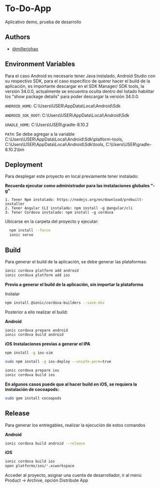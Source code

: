 
# To-Do-App

Aplicativo demo, prueba de desarrollo


## Authors

- [@millerjohao](https://github.com/millerjohao)


## Environment Variables

Para el caso Android es necesario tener Java instalado, Android Studio con su respectivo SDK, para el caso especifico de querer hacer el build de la aplicación, es importante descargar en el SDK Manager/ SDK tools, la versión 34.0.0, actualmente se encuentra oculta dentro del listado habilitar los "show package details" para poder descargar la versión 34.0.0.


`ANDROID_HOME`: C:\Users\USER\AppData\Local\Android\Sdk

`ANDROID_SDK_ROOT`: C:\Users\USER\AppData\Local\Android\Sdk

`GRADLE_HOME`: C:\Users\USER\gradle-8.10.2

`PATH`: Se debe agregar a la variable C:\Users\USER\AppData\Local\Android\Sdk\platform-tools, C:\Users\USER\AppData\Local\Android\Sdk\tools, C:\Users\USER\gradle-8.10.2\bin

## Deployment

Para desplegar este proyecto en local previamente tener instalado:

**Recuerda ejecutar como administrador para las instalaciones globales "-g"**

    1. Tener Npm instalado: https://nodejs.org/en/download/prebuilt-installer
    2. Tener Angular CLI instalado: npm install -g @angular/cli
    3. Tener Cordova instalado: npm install -g cordova

Ubicarse en la carpeta del proyecto y ejecutar:
```bash
  npm install --force
  ionic serve
```






## Build

Para generar el build de la aplicación, se debe generar las plataformas:
```bash
ionic cordova platform add android
ionic cordova platform add ios
```

**Previo a generar el build de la aplicación, sin importar la plataforma**

Instalar
```bash
npm install @ionic/cordova-builders --save-dev
```

Posterior a ello realizar el build:

**Android**
```bash
ionic cordova prepare android
ionic cordova build android
```
**iOS**
**Instalaciones previas a generar el IPA**
```bash
npm install -g ios-sim
```
```bash
sudo npm install -g ios-deploy --unsafe-perm=true
```
```bash
ionic cordova prepare ios
ionic cordova build ios
```

**En algunos casos puede que al hacer build en iOS, se requiera la instalación de cocoapods:**
```bash
sudo gem install cocoapods
```



## Release

Para generar los entregables, realizar la ejecución de estos comandos

**Android**
```bash
ionic cordova build android --release
```

**iOS**
```bash
ionic cordova build ios
open platforms/ios/*.xcworkspace
```

Acceder al proyecto, asignar una cuenta de desarrollador, ir al menú Product -> Archive, opción Distribute App

